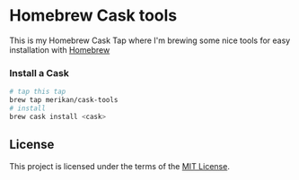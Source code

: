 # Homebrew Cask tools

This is my Homebrew Cask Tap where I'm brewing some nice tools for easy installation with [Homebrew](https://brew.sh/)

### Install a Cask
```bash
# tap this tap
brew tap merikan/cask-tools
# install
brew cask install <cask>
```


## License

This project is licensed under the terms of the [MIT License](LICENSE).

